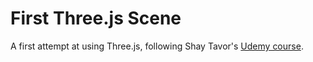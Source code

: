 # First Three.js Scene

A first attempt at using Three.js, following Shay Tavor's [Udemy course](http://www.udemy.com/course/3d-programming-with-javascript-and-the-threejs-3d-library).